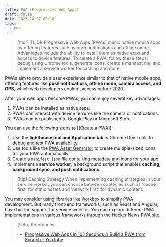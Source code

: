 ```yaml
---
title: PWA (Progressive Web Apps)
draft: false
date: 2023-10-07 00:18
tags:
  - pwa
---
```


> [!tldr] TL;DR
> Progressive Web Apps (PWAs) mimic native mobile apps by offering features such as push notifications and offline mode. Advantages include the ability to install them as native apps and access to device features. To create a PWA, follow these steps: debug using Chrome tools, generate icons, create a manifest file, and implement a service worker for caching and more.

PWAs aim to provide a user experience similar to that of native mobile apps, offering features like **push notifications, offline mode, camera access, and GPS**, which web developers couldn't access before 2020.

After your web apps become PWAs, you can enjoy several key advantages:
1. PWAs can be installed as native apps.
2. PWAs can interact with device features like the camera or notifications.
3. PWAs can be published to Google Play or Microsoft Store.

You can use the following steps to [[Create a PWA]]:
1. Use the **lighthouse tool and Application tab** in Chrome Dev Tools to debug and test PWA availability.
2. Use tools like the [PWA Asset Generator](https://github.com/elegantapp/pwa-asset-generator) to create multiple-sized icons for your PWA automatically.
3. Create a `manifest.json` file containing metadata and icons for your app.
4. Implement a **service worker**, a background script that enables **caching, background sync, and push notifications**.


> [!tip] Caching Strategy
> When implementing caching strategies in your service worker, you can choose between strategies such as 'cache first' for static assets and 'network first' for dynamic content.

You may consider using libraries like [Workbox](https://github.com/GoogleChrome/workbox) to simplify PWA development. But many front-end frameworks, such as React and Angular, have built-in support for service workers. You can explore different PWA implementations in various frameworks through the [Hacker News PWA site](https://hnpwa.com/).

> [!info] References
> - [Progressive Web Apps in 100 Seconds // Build a PWA from Scratch - YouTube](https://www.youtube.com/watch?v=sFsRylCQblw)
